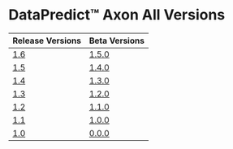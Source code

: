 # DataPredict™ Axon All Versions

| Release Versions      | Beta Versions          |
|-----------------------|------------------------|
| [1.6](Release/1-6.md) | [1.5.0](Beta/1-5-0.md) |
| [1.5](Release/1-5.md) | [1.4.0](Beta/1-4-0.md) |
| [1.4](Release/1-4.md) | [1.3.0](Beta/1-3-0.md) |
| [1.3](Release/1-3.md) | [1.2.0](Beta/1-2-0.md) |
| [1.2](Release/1-2.md) | [1.1.0](Beta/1-1-0.md) |
| [1.1](Release/1-1.md) | [1.0.0](Beta/1-0-0.md) |
| [1.0](Release/1-0.md) | [0.0.0](Beta/0-0-0.md) |
